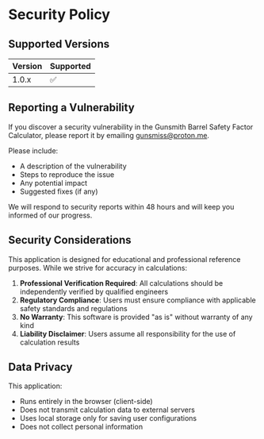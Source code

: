 # Security Policy

## Supported Versions

| Version | Supported          |
| ------- | ------------------ |
| 1.0.x   | :white_check_mark: |

## Reporting a Vulnerability

If you discover a security vulnerability in the Gunsmith Barrel Safety Factor Calculator, please report it by emailing gunsmiss@proton.me.

Please include:
- A description of the vulnerability
- Steps to reproduce the issue
- Any potential impact
- Suggested fixes (if any)

We will respond to security reports within 48 hours and will keep you informed of our progress.

## Security Considerations

This application is designed for educational and professional reference purposes. While we strive for accuracy in calculations:

1. **Professional Verification Required**: All calculations should be independently verified by qualified engineers
2. **Regulatory Compliance**: Users must ensure compliance with applicable safety standards and regulations
3. **No Warranty**: This software is provided "as is" without warranty of any kind
4. **Liability Disclaimer**: Users assume all responsibility for the use of calculation results

## Data Privacy

This application:
- Runs entirely in the browser (client-side)
- Does not transmit calculation data to external servers
- Uses local storage only for saving user configurations
- Does not collect personal information
